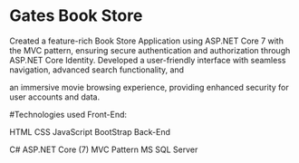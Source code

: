 # Gates Book Store
Created a feature-rich Book Store Application using ASP.NET Core 7 with the MVC pattern,
ensuring secure authentication and authorization through ASP.NET Core Identity.
Developed a user-friendly interface with seamless navigation, advanced search functionality, and

an immersive movie browsing experience, providing enhanced security for user accounts and data.

#Technologies used 
Front-End:

HTML
CSS
JavaScript
BootStrap
Back-End

C#
ASP.NET Core (7)
MVC Pattern
MS SQL Server
